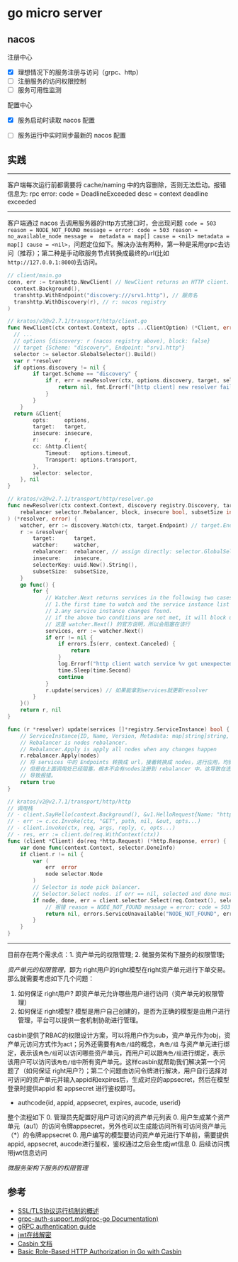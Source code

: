 # go micro server

## nacos

注册中心
- [x] 理想情况下的服务注册与访问（grpc、http）
- [ ] 注册服务的访问权限控制
- [ ] 服务可用性监测

配置中心
- [x] 服务启动时读取 nacos 配置
- [ ] 服务运行中实时同步最新的 nacos 配置


## 实践

---

客户端每次运行前都需要将 cache/naming 中的内容删除，否则无法启动。报错信息为: rpc error: code = DeadlineExceeded desc = context deadline exceeded

---

客户端通过 nacos 去调用服务器的http方式接口时，会出现问题 `code = 503 reason = NODE_NOT_FOUND message = error: code = 503 reason = no_available_node message =  metadata = map[] cause = <nil> metadata = map[] cause = <nil>`，问题定位如下。解决办法有两种，第一种是采用grpc去访问（推荐）；第二种是手动取服务节点转换成最终的url(比如 `http://127.0.0.1:8000`)去访问。
```go
// client/main.go
conn, err := transhttp.NewClient( // NewClient returns an HTTP client.
  context.Background(),
  transhttp.WithEndpoint("discovery:///srv1.http"), // 服务名
  transhttp.WithDiscovery(r), // r: nacos registry
)

// kratos/v2@v2.7.1/transport/http/client.go
func NewClient(ctx context.Context, opts ...ClientOption) (*Client, error) {
  // ...
  // options {discovery: r (nacos registry above), block: false}
  // target {Scheme: "discovery", Endpoint: "srv1.http"}
  selector := selector.GlobalSelector().Build()
  var r *resolver
  if options.discovery != nil {
		if target.Scheme == "discovery" {
			if r, err = newResolver(ctx, options.discovery, target, selector, options.block, insecure, options.subsetSize); err != nil {
				return nil, fmt.Errorf("[http client] new resolver failed!err: %v", options.endpoint)
			}
		} 
	}
  return &Client{
		opts:     options,
		target:   target,
		insecure: insecure,
		r:        r,
		cc: &http.Client{
			Timeout:   options.timeout,
			Transport: options.transport,
		},
		selector: selector,
	}, nil
}

// kratos/v2@v2.7.1/transport/http/resolver.go
func newResolver(ctx context.Context, discovery registry.Discovery, target *Target,
	rebalancer selector.Rebalancer, block, insecure bool, subsetSize int,
) (*resolver, error) {
	watcher, err := discovery.Watch(ctx, target.Endpoint) // target.Endpoint = srv1.http
	r := &resolver{
		target:      target,
		watcher:     watcher,
		rebalancer:  rebalancer, // assign directly: selector.GlobalSelector().Build()
		insecure:    insecure,
		selecterKey: uuid.New().String(),
		subsetSize:  subsetSize,
	}
	go func() {
		for {
			// Watcher.Next returns services in the following two cases:
			// 1.the first time to watch and the service instance list is not empty.
			// 2.any service instance changes found.
			// if the above two conditions are not met, it will block until context deadline exceeded or canceled
			// 这是 watcher.Next() 的官方说明，所以会阻塞在该行
			services, err := watcher.Next()
			if err != nil {
				if errors.Is(err, context.Canceled) {
					return
				}
				log.Errorf("http client watch service %v got unexpected error:=%v", target, err)
				time.Sleep(time.Second)
				continue
			}
			r.update(services) // 如果能拿到services就更新resolver
		}
	}()
	return r, nil
}

func (r *resolver) update(services []*registry.ServiceInstance) bool {
	// ServiceInstance{ID, Name, Version, Metadata: map[string]string, Endpoints: []string}
	// Rebalancer is nodes rebalancer.
	// Rebalancer.Apply is apply all nodes when any changes happen
	r.rebalancer.Apply(nodes) 
	// 将 services 中的 Endpoints 转换成 url，接着转换成 nodes，进行应用，均衡器会选择某个node进行访问，
	// 但是在上面调用处已经阻塞，根本不会有nodes注册到 rebalancer 中。这导致在选择node访问时，其数组为空，
	// 导致报错。
	return true
}

// kratos/v2@v2.7.1/transport/http/http
// 调用栈
// - client.SayHello(context.Background(), &v1.HelloRequest{Name: "http yes!"})
// - err := c.cc.Invoke(ctx, "GET", path, nil, &out, opts...)
// - client.invoke(ctx, req, args, reply, c, opts...)
// - res, err := client.do(req.WithContext(ctx))
func (client *Client) do(req *http.Request) (*http.Response, error) {
	var done func(context.Context, selector.DoneInfo)
	if client.r != nil {
		var (
			err  error
			node selector.Node
		)
		// Selector is node pick balancer.
		// Selector.Select nodes. if err == nil, selected and done must not be empty.
		if node, done, err = client.selector.Select(req.Context(), selector.WithNodeFilter(client.opts.nodeFilters...)); err != nil {
			// 报错 reason = NODE_NOT_FOUND message = error: code = 503 reason = no_available_node message =  metadata = map[] cause = <nil> metadata = map[] cause = <nil>
			return nil, errors.ServiceUnavailable("NODE_NOT_FOUND", err.Error())
		}
	}
}
```

---

目前存在两个需求点：1. 资产单元的权限管理; 2. 微服务架构下服务的权限管理;

*资产单元的权限管理*，即为 right用户的right模型在right资产单元进行下单交易。那么就需要考虑如下几个问题：

1. 如何保证 right用户? 即资产单元允许哪些用户进行访问（资产单元的权限管理）
2. 如何保证 right模型? 模型是用户自己创建的，是否为正确的模型是由用户进行管理，平台可以提供一套机制协助进行管理。

casbin提供了RBAC的权限设计方案，可以将用户作为sub，资产单元作为obj，资产单元访问方式作为act；另外还需要有`角色/组`的概念，`角色/组` 与资产单元进行绑定，表示该`角色/组`可以访问哪些资产单元，而用户可以跟`角色/组`进行绑定，表示该用户可以访问该`角色/组`中所有资产单元。这样casbin就帮助我们解决第一个问题了（如何保证 right用户?）；第二个问题由访问令牌进行解决，用户自行选择对可访问的资产单元并输入appid和expires后，生成对应的appsecret，然后在模型登录时提供appid 和 appsecret 进行鉴权即可。

- authcode{id, appid, appsecret, expires, aucode, userid}

整个流程如下
0. 管理员先配置好用户可访问的资产单元列表
0. 用户生成某个资产单元（au1）的访问令牌appsecret，另外也可以生成能访问所有可访问资产单元（*）的令牌appsecret
0. 用户编写的模型要访问资产单元进行下单前，需要提供appid, appsecret, aucode进行鉴权，鉴权通过之后会生成jwt信息
0. 后续访问携带jwt信息访问


*微服务架构下服务的权限管理*



## 参考

- [SSL/TLS协议运行机制的概述](https://www.ruanyifeng.com/blog/2014/02/ssl_tls.html)
- [grpc-auth-support.md(grpc-go Documentation)](https://github.com/grpc/grpc-go/blob/master/Documentation/grpc-auth-support.md)
- [gRPC authentication guide](https://grpc.io/docs/guides/auth/)
- [jwt在线解密](https://www.box3.cn/tools/jwt.html)
- [Casbin 文档](https://casbin.org/zh/docs/overview)
- [Basic Role-Based HTTP Authorization in Go with Casbin](https://zupzup.org/casbin-http-role-auth/)